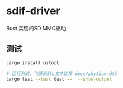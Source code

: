 # sdif-driver

Rust 实现的SD MMC驱动

## 测试


```bash
cargo install ostool

# 运行测试，飞腾派dtb文件选择 docs/phytium.dtb
cargo test --test test --  --show-output
```


